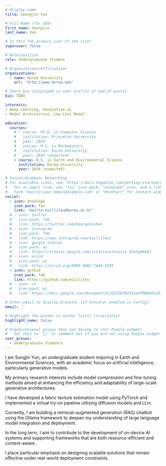 ```yaml
---
# Display name
title: Seongjin Yun

# Full Name (for SEO)
first_name: Seongjin
last_name: Yun

# Is this the primary user of the site?
superuser: false

# Role/position
role: Undergraduate Student

# Organizations/Affiliations
organizations:
  - name: Korea University
    url: 'http://www.korea.edu'

# Short bio (displayed in user profile at end of posts)
bio: TODO

interests:
- Deep Learning, Generative ai
- Model Architecture, Low Cost Model

education:
  courses:
    # - course: Ph.D. in Computer Science
    #   institution: Princeton University
    #   year: 2019
    # - course: M.S. in Mathematics
    #   institution: Korea University
    #   year: 2026 (expected)
    - course: B.S. in Earth and Environmental Science
      institution: Korea University
      year: 2026 (expected)

# Social/Academic Networking
# For available icons, see: https://docs.hugoblox.com/getting-started/page-builder/#icons
#   For an email link, use "fas" icon pack, "envelope" icon, and a link in the
#   form "mailto:your-email@example.com" or "#contact" for contact widget.
social:
  - icon: envelope
    icon_pack: fas
    link: 'mailto:esillileu@korea.ac.kr'
  # - icon: twitter
  #   icon_pack: fab
  #   link: https://twitter.com/GeorgeCushen
  # - icon: instagram
  #   icon_pack: fab
  #   link: https://www.instagram.com/esillileu/
  # - icon: google-scholar
  #   icon_pack: ai
  #   link: https://scholar.google.com/citations?user=I-XhaYgAAAAJ
  # - icon: orcid
  #   icon_pack: ai
  #   link: https://orcid.org/0009-0002-7449-5336
  - icon: github
    icon_pack: fab
    link: https://github.com/esillileu
  # - icon: cv
  #   icon_pack: ai
  #   link: https://docs.google.com/document/d/1QZI5EFBZ3Xsw4TMAHOI6sB7T_JsBC7y4UUIAGhU-sXo/edit?usp=sharing

# Enter email to display Gravatar (if Gravatar enabled in Config)
email: ''

# Highlight the author in author lists? (true/false)
highlight_name: false

# Organizational groups that you belong to (for People widget)
#   Set this to `[]` or comment out if you are not using People widget.
user_groups:
  - Undergraduate Students
---
```


<!-- 짧은 자기소개 -->
<!-- 연구분야/주제 관심사 소개 -->
<!-- 그 외의 것/trivia -->

I am Sungjin Yun, an undergraduate student majoring in Earth and Environmental Sciences, with an academic focus on artificial intelligence, particularly generative models.

My primary research interests include model compression and fine-tuning methods aimed at enhancing the efficiency and adaptability of large-scale generative architectures.

I have developed a fabric texture estimation model using PyTorch and implemented a virtual try-on pipeline utilizing diffusion models and LLm.

Currently, I am building a retrieval-augmented generation (RAG) chatbot using the Ollama framework to deepen my understanding of large language model integration and deployment.

In the long term, I aim to contribute to the development of on-device AI systems and supporting frameworks that are both resource-efficient and context-aware.

I place particular emphasis on designing scalable solutions that remain effective under real-world deployment constraints.